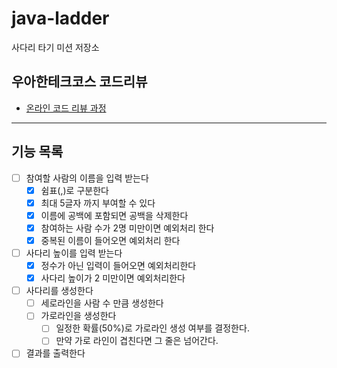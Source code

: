 # java-ladder

사다리 타기 미션 저장소

## 우아한테크코스 코드리뷰

- [온라인 코드 리뷰 과정](https://github.com/woowacourse/woowacourse-docs/blob/master/maincourse/README.md)

---

## 기능 목록

- [ ]  참여할 사람의 이름을 입력 받는다
    - [x]  쉼표(,)로 구분한다
    - [x]  최대 5글자 까지 부여할 수 있다
    - [x]  이름에 공백에 포함되면 공백을 삭제한다
    - [x]  참여하는 사람 수가 2명 미만이면 예외처리 한다
    - [x]  중복된 이름이 들어오면 예외처리 한다
- [ ]  사다리 높이를 입력 받는다
    - [x]  정수가 아닌 입력이 들어오면 예외처리한다
    - [x]  사다리 높이가 2 미만이면 예외처리한다
- [ ]  사다리를 생성한다
    - [ ]  세로라인을 사람 수 만큼 생성한다
    - [ ]  가로라인을 생성한다
        - [ ]  일정한 확률(50%)로 가로라인 생성 여부를 결정한다.
        - [ ]  만약 가로 라인이 겹친다면 그 줄은 넘어간다.
- [ ]  결과를 출력한다
